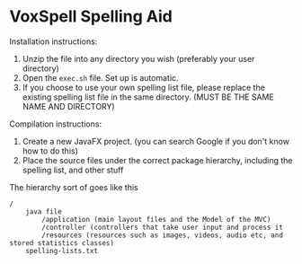 # VoxSpell Spelling Aid #

Installation instructions:

1. Unzip the file into any directory you wish (preferably your user directory)
2. Open the `exec.sh` file. Set up is automatic.
3. If you choose to use your own spelling list file, please replace the existing spelling list file in the same directory. (MUST BE THE SAME NAME AND DIRECTORY)

Compilation instructions:

1. Create a new JavaFX project. (you can search Google if you don't know how to do this)
2. Place the source files under the correct package hierarchy, including the spelling list, and other stuff

The hierarchy sort of goes like this

```
/
	java file
		/application (main layout files and the Model of the MVC)
		/controller (controllers that take user input and process it 
		/resources (resources such as images, videos, audio etc, and stored statistics classes)
	spelling-lists.txt
```
